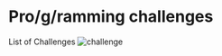 # Pro/g/ramming challenges
List of Challenges 
![challenge](https://user-images.githubusercontent.com/40229964/119481585-779cd900-bd85-11eb-8d29-4f4d0814369e.png)
